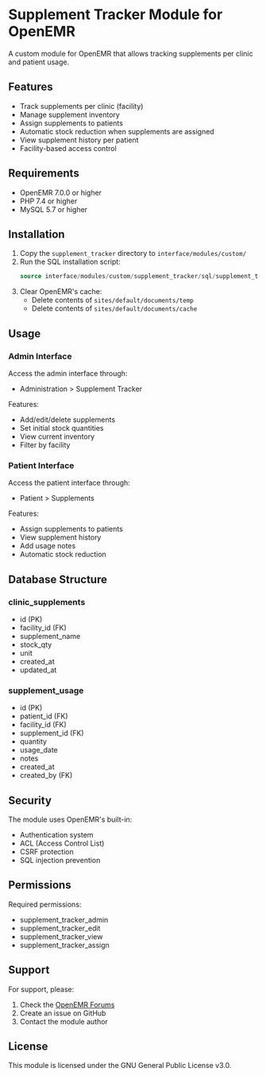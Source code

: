# Supplement Tracker Module for OpenEMR

A custom module for OpenEMR that allows tracking supplements per clinic and patient usage.

## Features

- Track supplements per clinic (facility)
- Manage supplement inventory
- Assign supplements to patients
- Automatic stock reduction when supplements are assigned
- View supplement history per patient
- Facility-based access control

## Requirements

- OpenEMR 7.0.0 or higher
- PHP 7.4 or higher
- MySQL 5.7 or higher

## Installation

1. Copy the `supplement_tracker` directory to `interface/modules/custom/`
2. Run the SQL installation script:
   ```sql
   source interface/modules/custom/supplement_tracker/sql/supplement_tracker.sql
   ```
3. Clear OpenEMR's cache:
   - Delete contents of `sites/default/documents/temp`
   - Delete contents of `sites/default/documents/cache`

## Usage

### Admin Interface

Access the admin interface through:
- Administration > Supplement Tracker

Features:
- Add/edit/delete supplements
- Set initial stock quantities
- View current inventory
- Filter by facility

### Patient Interface

Access the patient interface through:
- Patient > Supplements

Features:
- Assign supplements to patients
- View supplement history
- Add usage notes
- Automatic stock reduction

## Database Structure

### clinic_supplements
- id (PK)
- facility_id (FK)
- supplement_name
- stock_qty
- unit
- created_at
- updated_at

### supplement_usage
- id (PK)
- patient_id (FK)
- facility_id (FK)
- supplement_id (FK)
- quantity
- usage_date
- notes
- created_at
- created_by (FK)

## Security

The module uses OpenEMR's built-in:
- Authentication system
- ACL (Access Control List)
- CSRF protection
- SQL injection prevention

## Permissions

Required permissions:
- supplement_tracker_admin
- supplement_tracker_edit
- supplement_tracker_view
- supplement_tracker_assign

## Support

For support, please:
1. Check the [OpenEMR Forums](https://community.open-emr.org/)
2. Create an issue on GitHub
3. Contact the module author

## License

This module is licensed under the GNU General Public License v3.0. 